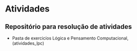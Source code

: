 # Atividades
## Repositório para resolução de atividades

- Pasta de exercicíos Lógica e Pensamento Computacional,(atividades_lpc)
   